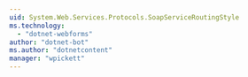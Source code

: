 ```yaml
---
uid: System.Web.Services.Protocols.SoapServiceRoutingStyle
ms.technology: 
  - "dotnet-webforms"
author: "dotnet-bot"
ms.author: "dotnetcontent"
manager: "wpickett"
---
```

